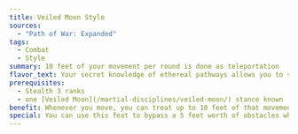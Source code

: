 ```yaml
---
title: Veiled Moon Style
sources:
  - "Path of War: Expanded"
tags:
  - Combat
  - Style
summary: 10 feet of your movement per round is done as teleportation
flavor_text: Your secret knowledge of ethereal pathways allows you to slip through cracks in this world and come out the other side.
prerequisites:
  - Stealth 3 ranks
  - one [Veiled Moon](/martial-disciplines/veiled-moon/) stance known
benefit: Whenever you move, you can treat up to 10 feet of that movement as teleportation. This teleportation may be taken at any point during your movement, and cannot exceed the total movement you would normally be allowed to make. You must have line of sight to your destination, and cannot teleport into an occupied space. This is a supernatural ability.
special: You can use this feat to bypass a 5 feet worth of obstacles when making a charge; you treat a square you bypass as empty for the purposes of determining if you can charge your target. Unlike normal style feats, this style feat can be used with any weapon, and isn't limited to unarmed strikes.
---
```

